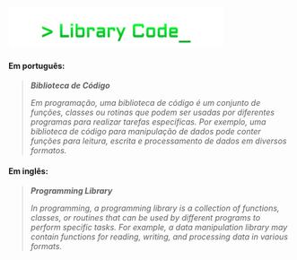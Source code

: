 ﻿![](src/img/font.png)

#### Em português: 
> _**Biblioteca de Código**_ 
>
>_Em programação, uma biblioteca de código é um conjunto de funções, 
> classes ou rotinas que podem ser usadas por diferentes programas para realizar tarefas específicas. 
> Por exemplo, uma biblioteca de código para manipulação de dados pode conter funções para leitura,
> escrita e processamento de dados em diversos formatos._

#### Em inglês:
>_**Programming Library**_ 
> 
>_In programming, a programming library is a collection of functions, 
>classes, or routines that can be used by different programs to perform specific tasks. 
>For example, a data manipulation library may contain functions for reading, 
>writing, and processing data in various formats._
